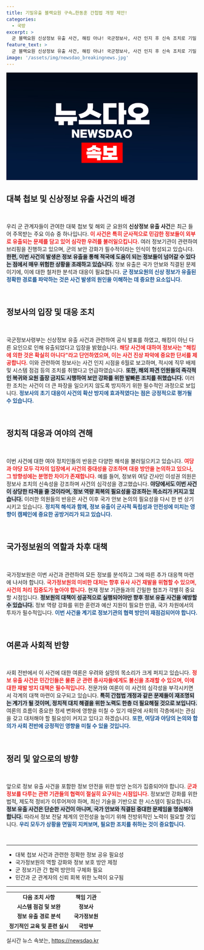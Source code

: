 ```yaml
---
title: 기밀유출 블랙요원 구속…한동훈 간첩법 개정 제안!
categories:
  - 국방
excerpt: >
  군 블랙요원 신상정보 유출 사건, 해킹 아냐! 국군정보사, 사건 인지 후 신속 조치로 기밀 방어. 민주당과 국민의힘 간첩법을 둘러싼 공방도 가열! 과연 진실은? 클릭해서 자세히 알아보세요!
feature_text: >
  군 블랙요원 신상정보 유출 사건, 해킹 아냐! 국군정보사, 사건 인지 후 신속 조치로 기밀 방어. 민주당과 국민의힘 간첩법을 둘러싼 공방도 가열! 과연 진실은? 클릭해서 자세히 알아보세요!
image: '/assets/img/newsdao_breakingnews.jpg'
---
```


<p><img src="/assets/img/newsdao_breakingnews.jpg" alt="flaretime 속보" /></p>

<h2 data-ke-size="size26">대북 첩보 및 신상정보 유출 사건의 배경</h2>

<p data-ke-size="size16">&nbsp;</p>

<p>우리 군 관계자들이 관여한 대북 첩보 및 해외 군 요원의 <b>신상정보 유출 사건</b>은 최근 들어 주목받는 주요 이슈 중 하나입니다. <b><span style="color: #ee2323;">이 사건은 특히 군사적으로 민감한 정보들이 외부로 유출되는 문제를 담고 있어 심각한 우려를 불러일으킵니다.</span></b> 여러 정보기관이 관련하여 브리핑을 진행하고 있으며, 군의 보안 강화가 필수적이라는 인식이 형성되고 있습니다. <b><span style="background-color: #21538527;">한편, 이번 사건의 발생은 정보 유출을 통해 적국에 도움이 되는 정보들이 넘어갈 수 있다는 점에서 매우 위험한 상황을 초래하고 있습니다.</span></b> 정보 유출은 국가 안보와 직결된 문제이기에, 이에 대한 철저한 분석과 대응이 필요합니다. <b><span style="color: #1a5490;">군 정보요원의 신상 정보가 유출된 정확한 경로를 파악하는 것은 사건 발생의 원인을 이해하는 데 중요한 요소입니다.</span></b> </p>

<p data-ke-size="size16">&nbsp;</p>

<h2 data-ke-size="size26">정보사의 입장 및 대응 조치</h2>

<p data-ke-size="size16">&nbsp;</p>

<p>국군정보사령부는 신상정보 유출 사건과 관련하여 공식 발표를 하였고, 해킹이 아닌 다른 요인으로 인해 유출되었다고 입장을 밝혔습니다. <b><span style="color: #ee2323;">해당 사건에 대하여 정보사는 "해킹에 의한 것은 확실히 아니다"라고 단언하였으며, 이는 사건 진상 파악에 중요한 단서를 제공합니다.</span></b> 이와 관련하여 정보사는 사건 인지 시점을 6월로 보고하며, 적시에 직무 배제 및 시스템 점검 등의 조치를 취했다고 언급하였습니다. <b><span style="background-color: #21538527;">또한, 해외 파견 인원들의 즉각적인 복귀와 요원 출장 금지도 시행하여 보안 강화를 위한 발빠른 조치를 취했습니다.</span></b> 이러한 조치는 사건이 더 큰 파장을 일으키지 않도록 방지하기 위한 필수적인 과정으로 보입니다. <b><span style="color: #1a5490;">정보사의 초기 대응이 사건의 확산 방지에 효과적였다는 점은 긍정적으로 평가될 수 있습니다.</span></b> </p>

<p data-ke-size="size16">&nbsp;</p>

<h2 data-ke-size="size26">정치적 대응과 여야의 견해</h2>

<p data-ke-size="size16">&nbsp;</p>

<p>이번 사건에 대한 여야 정치인들의 반응은 다양한 해석을 불러일으키고 있습니다. <b><span style="color: #ee2323;">여당과 야당 모두 각자의 입장에서 사건의 중대성을 강조하며 대응 방안을 논의하고 있으나, 그 방향성에는 분명한 차이가 존재합니다.</span></b> 예를 들어, 정보위 여당 간사인 이성권 의원은 정보사 조치의 신속성을 강조하며 사건의 심각성을 경고했습니다. <b><span style="background-color: #21538527;">야당에서도 이번 사건이 상당한 타격을 줄 것이라며, 정보 역량 회복의 필요성을 강조하는 목소리가 커지고 있습니다.</span></b> 이러한 의원들의 반응은 사건 이후 국가 안보 논의의 필요성을 다시 한 번 상기시키고 있습니다. <b><span style="color: #1a5490;">정치적 해석과 함께, 정보 유출이 군사적 독립성과 안전성에 미치는 영향이 캠페인에 중요한 공방거리가 되고 있습니다.</span></b> </p>

<p data-ke-size="size16">&nbsp;</p>

<h2 data-ke-size="size26">국가정보원의 역할과 차후 대책</h2>

<p data-ke-size="size16">&nbsp;</p>

<p>국가정보원은 이번 사건과 관련하여 모든 정보를 분석하고 그에 따른 추가 대응책 마련에 나서야 합니다. <b><span style="color: #ee2323;">국가정보원의 미비한 대처는 향후 유사 사건 재발을 위협할 수 있으며, 사건의 처리 집중도가 높아야 합니다.</span></b> 현재 정보 기관들과의 긴밀한 협조가 각별히 중요할 시점입니다. <b><span style="background-color: #21538527;">정보원의 대책이 성공적으로 실행되어야만 향후 정보 유출 사건을 예방할 수 있습니다.</span></b> 정보 역량 강화를 위한 훈련과 예산 지원이 필요한 만큼, 국가 차원에서의 투자가 필수적입니다. <b><span style="color: #1a5490;">이번 사건을 계기로 정보기관의 협력 방안이 재점검되어야 합니다.</span></b> </p>

<p data-ke-size="size16">&nbsp;</p>

<h2 data-ke-size="size26">여론과 사회적 반향</h2>

<p data-ke-size="size16">&nbsp;</p>

<p>사회 전반에서 이 사건에 대한 여론은 우려와 실망의 목소리가 크게 퍼지고 있습니다. <b><span style="color: #ee2323;">정보 유출 사건은 민간인들은 물론 군 관련 종사자들에게도 불신을 초래할 수 있으며, 이에 대한 재발 방지 대책은 필수적입니다.</span></b> 전문가와 여론이 이 사건의 심각성을 부각시키면서 각계의 대책 마련이 요구되고 있습니다. <b><span style="background-color: #21538527;">특히 간첩법 개정과 같은 문제들이 재조명되는 계기가 될 것이며, 정치적 대치 해결을 위한 노력도 한층 더 필요해질 것으로 보입니다.</span></b> 여론의 흐름이 중요한 정세 변화에 영향을 미칠 수 있기 때문에 사회의 각층에서는 관심을 갖고 대처해야 할 필요성이 커지고 있다고 하겠습니다. <b><span style="color: #1a5490;">또한, 여당과 야당의 논의와 합의가 사회 전반에 긍정적인 영향을 미칠 수 있을 것입니다.</span></b> </p>

<p data-ke-size="size16">&nbsp;</p>

<h2 data-ke-size="size26">정리 및 앞으로의 방향</h2>

<p data-ke-size="size16">&nbsp;</p>

<p>앞으로 정보 유출 사건을 포함한 정보 안전을 위한 방안 논의가 집중되어야 합니다. <b><span style="color: #ee2323;">군과 정보를 다루는 관련 기관들의 협력이 절실히 요구되는 시점입니다.</span></b> 정보보안 강화를 위한 법적, 제도적 정비가 이루어져야 하며, 최신 기술을 기반으로 한 시스템이 필요합니다. <b><span style="background-color: #21538527;">정보 유출 사건은 단순한 사건이 아니며, 국가 안보와 직결된 중대한 문제임을 명심해야 합니다.</span></b> 따라서 정보 전달 체계의 안전성을 높이기 위해 전방위적인 노력이 필요할 것입니다. <b><span style="color: #1a5490;">우리 모두가 상황을 면밀히 지켜보며, 필요한 조치를 취하는 것이 중요합니다.</span></b> </p>

<p data-ke-size="size16">&nbsp;</p>

<hr />

<ul>
    <li>대북 첩보 사건과 관련한 정확한 정보 공유 필요성</li>
    <li>국가정보원의 역할 강화와 정보 보호 방안 제정</li>
    <li>군 정보기관 간 협력 방안의 구체화 필요</li>
    <li>민간과 군 관계자의 신뢰 회복 위한 노력이 요구됨</li>
</ul>

<hr /> 

<table>
    <tr>
        <td style="text-align: center; height: 17px;"><b>다음 조치 사항</b></td>
        <td style="text-align: center; height: 17px;"><b>책임 기관</b></td>
    </tr>
    <tr>
        <td style="text-align: center; height: 17px;"><b>시스템 점검 및 보완</b></td>
        <td style="text-align: center; height: 17px;"><b>정보사</b></td>
    </tr>
    <tr>
        <td style="text-align: center; height: 17px;"><b>정보 유출 경로 분석</b></td>
        <td style="text-align: center; height: 17px;"><b>국가정보원</b></td>
    </tr>
    <tr>
        <td style="text-align: center; height: 17px;"><b>정기적인 교육 및 훈련 실시</b></td>
        <td style="text-align: center; height: 17px;"><b>국방부</b></td>
    </tr>
</table>
실시간 뉴스 속보는, <a href="https://newsdao.kr" rel="dofollow">https://newsdao.kr</a>


